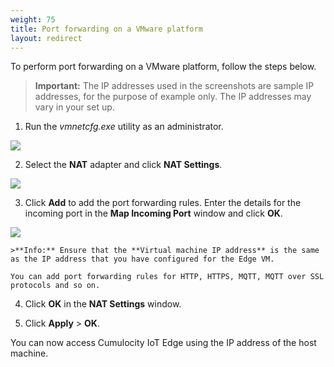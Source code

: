 ```yaml
---
weight: 75
title: Port forwarding on a VMware platform
layout: redirect
---
```


To perform port forwarding on a VMware platform, follow the steps below.

>**Important:** The IP addresses used in the screenshots are sample IP addresses, for the purpose of example only. The IP addresses may vary in your set up.

1. Run the *vmnetcfg.exe* utility as an administrator.
<img src="/images/edge/edge-vmware-port-forwarding-01.png" name="Port forwarding on VMware"/>

2. Select the **NAT** adapter and click **NAT Settings**.
<img src="/images/edge/edge-vmware-port-forwarding-02.png" name="NAT Settings"/>

3. Click **Add** to add the port forwarding rules. Enter the details for the incoming port in the **Map Incoming Port** window and click **OK**.
<img src="/images/edge/edge-vmware-port-forwarding-03.png" name="NAT Settings"/>

	>**Info:** Ensure that the **Virtual machine IP address** is the same as the IP address that you have configured for the Edge VM.

	You can add port forwarding rules for HTTP, HTTPS, MQTT, MQTT over SSL protocols and so on.

4. Click **OK** in the **NAT Settings** window.

5. Click **Apply** > **OK**.

You can now access Cumulocity IoT Edge using the IP address of the host machine.